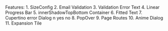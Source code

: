 <!-- 
This README describes the package. If you publish this package to pub.dev,
this README's contents appear on the landing page for your package.

For information about how to write a good package README, see the guide for
[writing package pages](https://dart.dev/guides/libraries/writing-package-pages). 

For general information about developing packages, see the Dart guide for
[creating packages](https://dart.dev/guides/libraries/create-library-packages)
and the Flutter guide for
[developing packages and plugins](https://flutter.dev/developing-packages). 
-->





Features:
    1. SizeConfig
    2. Email Validation
    3. Validation Error Text
    4. Linear Progress Bar
    5. innerShadowTopBottom Container
    6. Fitted Text
    7. Cupertino error Dialog n yes no
    8. PopOver
    9. Page Routes
   10. Anime Dialog
   11. Expansion Tile

